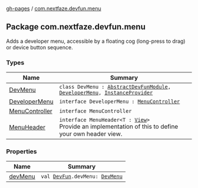 [gh-pages](../index.md) / [com.nextfaze.devfun.menu](.)

## Package com.nextfaze.devfun.menu

Adds a developer menu, accessible by a floating cog (long-press to drag) or device button sequence.

### Types

| Name | Summary |
|---|---|
| [DevMenu](-dev-menu/index.md) | `class DevMenu : `[`AbstractDevFunModule`](../com.nextfaze.devfun.core/-abstract-dev-fun-module/index.md)`, `[`DeveloperMenu`](-developer-menu/index.md)`, `[`InstanceProvider`](../com.nextfaze.devfun.inject/-instance-provider/index.md) |
| [DeveloperMenu](-developer-menu/index.md) | `interface DeveloperMenu : `[`MenuController`](-menu-controller/index.md) |
| [MenuController](-menu-controller/index.md) | `interface MenuController` |
| [MenuHeader](-menu-header/index.md) | `interface MenuHeader<T : `[`View`](https://developer.android.com/reference/android/view/View.html)`>`<br>Provide an implementation of this to define your own header view. |

### Properties

| Name | Summary |
|---|---|
| [devMenu](dev-menu.md) | `val `[`DevFun`](../com.nextfaze.devfun.core/-dev-fun/index.md)`.devMenu: `[`DevMenu`](-dev-menu/index.md) |
